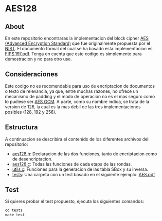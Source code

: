 # AES128

## About

En este repositorio encontraras la implementacion del block cipher <a href="https://es.wikipedia.org/wiki/Advanced_Encryption_Standard">AES (Advanced Encryption Standard)</a> que fue originalmente propuesta por el <a href="https://www.nist.gov/">NIST</a>. El documento formal del cual se ha basado esta implementacion es <a href="https://nvlpubs.nist.gov/nistpubs/FIPS/NIST.FIPS.197.pdf">FIPS.197.pdf</a>. Tenga en cuenta que este codigo es simplemente para demostracion y no para otro uso. 

## Consideraciones

Este codigo no es recomendable para uso de encriptacion de documentos o texto de relevancia, ya que, entre muchas razones, no ofrece un mecanismo de padding y el modo de operacion no es el mas seguro como lo pudiese ser <a href="https://en.wikipedia.org/wiki/Galois/Counter_Mode">AES GCM</a>. A parte, como su nombre indica, se trata de la version de 128, la cual es la mas debil de las tres implementaciones posibles (128, 192 y 256).

## Estructura

A continuacion se describira el contenido de los diferentes archivos del repositorio:

- <ins>aes128.h</ins>: Declaracion de las dos funciones, tanto de encriptacion como de desencriptacion.
- <ins>aes128.c</ins>: Todas las funciones de cada etapa de las rondas.
- <ins>utils.c</ins>: Funciones para la generacion de las tabla SBox y su inversa.
- <ins>tests</ins>: Una carpeta con un test basado en el siguiente ejemplo: <a href="https://www.kavaliro.com/wp-content/uploads/2014/03/AES.pdf">AES.pdf</a>

## Test

Si quieres probar el test propuesto, ejecuta los siguientes comandos:

```c
cd tests
make test
```
